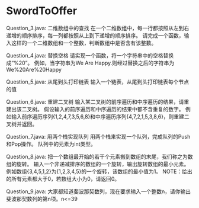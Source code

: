 # SwordToOffer
Question_3.java: 二维数组中的查找
在一个二维数组中，每一行都按照从左到右递增的顺序排序，每一列都按照从上到下递增的顺序排序。
请完成一个函数，输入这样的一个二维数组和一个整数，判断数组中是否含有该整数。

Question_4.java: 替换空格
请实现一个函数，将一个字符串中的空格替换成“%20”。
例如，当字符串为We Are Happy.则经过替换之后的字符串为We%20Are%20Happy

Question_5.java: 从尾到头打印链表
输入一个链表，从尾到头打印链表每个节点的值

Question_6.java: 重建二叉树
输入某二叉树的前序遍历和中序遍历的结果，请重建出该二叉树。
假设输入的前序遍历和中序遍历的结果中都不含重复的数字。
例如输入前序遍历序列{1,2,4,7,3,5,6,8}和中序遍历序列{4,7,2,1,5,3,8,6}，则重建二叉树并返回。

Question_7.java: 用两个栈实现队列
用两个栈来实现一个队列，完成队列的Push和Pop操作。 队列中的元素为int类型。

Question_8.java: 
把一个数组最开始的若干个元素搬到数组的末尾，我们称之为数组的旋转。
输入一个非递减排序的数组的一个旋转，输出旋转数组的最小元素。
例如数组{3,4,5,1,2}为{1,2,3,4,5}的一个旋转，该数组的最小值为1。
NOTE：给出的所有元素都大于0，若数组大小为0，请返回0。

Question_9.java:
大家都知道斐波那契数列，现在要求输入一个整数n，请你输出斐波那契数列的第n项。n<=39
